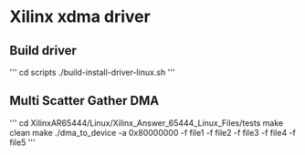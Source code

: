 # Xilinx xdma driver

## Build driver 
'''
cd scripts
./build-install-driver-linux.sh
'''

## Multi Scatter Gather DMA
'''
cd XilinxAR65444/Linux/Xilinx_Answer_65444_Linux_Files/tests
make clean
make
./dma_to_device -a 0x80000000 -f file1 -f file2 -f file3 -f file4 -f file5 
'''
